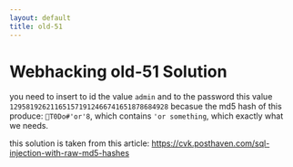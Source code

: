 ```yaml
---
layout: default
title: old-51
---
```


# Webhacking old-51 Solution

you need to insert to id the value `admin`
and to the password this value `129581926211651571912466741651878684928`
becasue the md5 hash of this produce: `T0Do#'or'8`, which contains `'or something`, which exactly what we needs.

this solution is taken from this article:
https://cvk.posthaven.com/sql-injection-with-raw-md5-hashes



